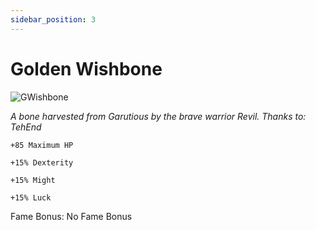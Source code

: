 ```yaml
---
sidebar_position: 3
---
```


# Golden Wishbone

![GWishbone](https://vwiki.valorserver.com/api/item/picture/golden%20wishbone)

<i>A bone harvested from Garutious by the brave warrior Revil. Thanks to: TehEnd</i>

    +85 Maximum HP
    
    +15% Dexterity 
    
    +15% Might
    
    +15% Luck
    
Fame Bonus: No Fame Bonus
